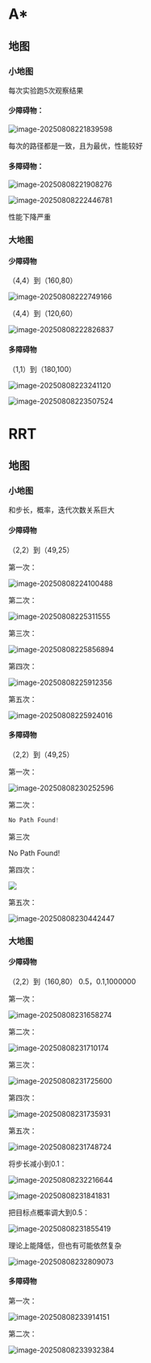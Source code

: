 # A*

## 地图

### 小地图

每次实验跑5次观察结果

#### 少障碍物：



![image-20250808221839598](./assets/image-20250808221839598.png)

每次的路径都是一致，且为最优，性能较好

#### 多障碍物：



![image-20250808221908276](./assets/image-20250808221908276.png)

![image-20250808222446781](C:\Users\11618\AppData\Roaming\Typora\typora-user-images\image-20250808222446781.png)

性能下降严重

### 大地图

#### 少障碍物

（4,4）到（160,80）

![image-20250808222749166](./assets/image-20250808222749166.png)





（4,4）到（120,60）

![image-20250808222826837](./assets/image-20250808222826837.png)

#### 多障碍物

（1,1）到（180,100）

![image-20250808223241120](./assets/image-20250808223241120.png)

![image-20250808223507524](./assets/image-20250808223507524.png)



# RRT

## 地图

### 小地图

和步长，概率，迭代次数关系巨大



#### 少障碍物

（2,2）到（49,25）

第一次：

![image-20250808224100488](./assets/image-20250808224100488.png)

第二次：

![image-20250808225311555](./assets/image-20250808225311555.png)

第三次：

![image-20250808225856894](./assets/image-20250808225856894.png)

第四次：

![image-20250808225912356](./assets/image-20250808225912356.png)

第五次：

![image-20250808225924016](./assets/image-20250808225924016.png)

#### 多障碍物

（2,2）到（49,25）

第一次：

![image-20250808230252596](./assets/image-20250808230252596.png)



第二次：

```python
No Path Found!
```

第三次

No Path Found!

第四次：

![](./assets/image-20250808230359030.png)

第五次：

![image-20250808230442447](./assets/image-20250808230442447.png)

### 大地图

#### 少障碍物

（2,2）到（160,80）   0.5，0.1,1000000

第一次：

![image-20250808231658274](./assets/image-20250808231658274.png)

第二次：

![image-20250808231710174](./assets/image-20250808231710174.png)

第三次：

![image-20250808231725600](./assets/image-20250808231725600.png)

第四次：

![image-20250808231735931](./assets/image-20250808231735931.png)

第五次：

![image-20250808231748724](./assets/image-20250808231748724.png)



将步长减小到0.1：

![image-20250808232216644](./assets/image-20250808232216644.png)

![image-20250808231841831](./assets/image-20250808231841831.png)



把目标点概率调大到0.5：

![image-20250808231855419](./assets/image-20250808231855419.png)

理论上能降低，但也有可能依然复杂

![image-20250808232809073](./assets/image-20250808232809073.png)



#### 多障碍物

第一次：

![image-20250808233914151](./assets/image-20250808233914151.png)

第二次：

![image-20250808233932384](./assets/image-20250808233932384.png)